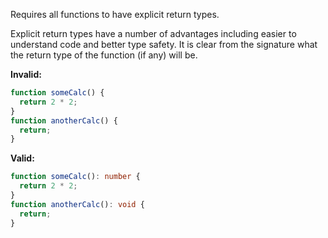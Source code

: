 Requires all functions to have explicit return types.

Explicit return types have a number of advantages including easier to understand
code and better type safety. It is clear from the signature what the return type
of the function (if any) will be.

**Invalid:**

```typescript
function someCalc() {
  return 2 * 2;
}
function anotherCalc() {
  return;
}
```

**Valid:**

```typescript
function someCalc(): number {
  return 2 * 2;
}
function anotherCalc(): void {
  return;
}
```

